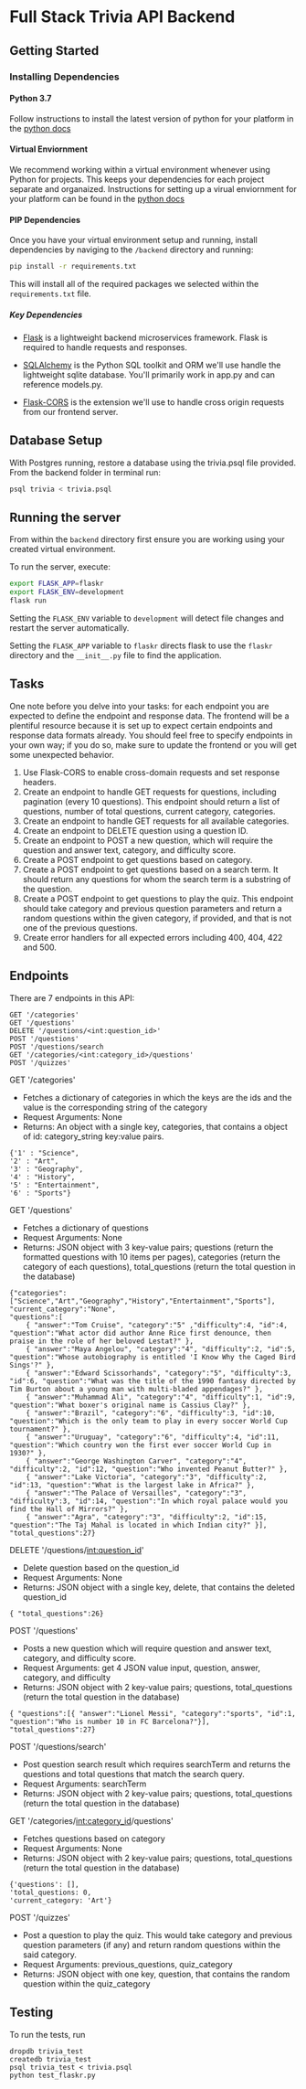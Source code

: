 # Full Stack Trivia API Backend

## Getting Started

### Installing Dependencies

#### Python 3.7

Follow instructions to install the latest version of python for your platform in the [python docs](https://docs.python.org/3/using/unix.html#getting-and-installing-the-latest-version-of-python)

#### Virtual Enviornment

We recommend working within a virtual environment whenever using Python for projects. This keeps your dependencies for each project separate and organaized. Instructions for setting up a virual enviornment for your platform can be found in the [python docs](https://packaging.python.org/guides/installing-using-pip-and-virtual-environments/)

#### PIP Dependencies

Once you have your virtual environment setup and running, install dependencies by naviging to the `/backend` directory and running:

```bash
pip install -r requirements.txt
```

This will install all of the required packages we selected within the `requirements.txt` file.

##### Key Dependencies

- [Flask](http://flask.pocoo.org/)  is a lightweight backend microservices framework. Flask is required to handle requests and responses.

- [SQLAlchemy](https://www.sqlalchemy.org/) is the Python SQL toolkit and ORM we'll use handle the lightweight sqlite database. You'll primarily work in app.py and can reference models.py. 

- [Flask-CORS](https://flask-cors.readthedocs.io/en/latest/#) is the extension we'll use to handle cross origin requests from our frontend server. 

## Database Setup
With Postgres running, restore a database using the trivia.psql file provided. From the backend folder in terminal run:
```bash
psql trivia < trivia.psql
```

## Running the server

From within the `backend` directory first ensure you are working using your created virtual environment.

To run the server, execute:

```bash
export FLASK_APP=flaskr
export FLASK_ENV=development
flask run
```

Setting the `FLASK_ENV` variable to `development` will detect file changes and restart the server automatically.

Setting the `FLASK_APP` variable to `flaskr` directs flask to use the `flaskr` directory and the `__init__.py` file to find the application. 

## Tasks

One note before you delve into your tasks: for each endpoint you are expected to define the endpoint and response data. The frontend will be a plentiful resource because it is set up to expect certain endpoints and response data formats already. You should feel free to specify endpoints in your own way; if you do so, make sure to update the frontend or you will get some unexpected behavior. 

1. Use Flask-CORS to enable cross-domain requests and set response headers. 
2. Create an endpoint to handle GET requests for questions, including pagination (every 10 questions). This endpoint should return a list of questions, number of total questions, current category, categories. 
3. Create an endpoint to handle GET requests for all available categories. 
4. Create an endpoint to DELETE question using a question ID. 
5. Create an endpoint to POST a new question, which will require the question and answer text, category, and difficulty score. 
6. Create a POST endpoint to get questions based on category. 
7. Create a POST endpoint to get questions based on a search term. It should return any questions for whom the search term is a substring of the question. 
8. Create a POST endpoint to get questions to play the quiz. This endpoint should take category and previous question parameters and return a random questions within the given category, if provided, and that is not one of the previous questions. 
9. Create error handlers for all expected errors including 400, 404, 422 and 500. 

## Endpoints
There are 7 endpoints in this API:
```
GET '/categories'
GET '/questions'
DELETE '/questions/<int:question_id>'
POST '/questions'
POST '/questions/search
GET '/categories/<int:category_id>/questions'
POST '/quizzes'
```

GET '/categories'
- Fetches a dictionary of categories in which the keys are the ids and the value is the corresponding string of the category
- Request Arguments: None
- Returns: An object with a single key, categories, that contains a object of id: category_string key:value pairs. 
```
{'1' : "Science",
'2' : "Art",
'3' : "Geography",
'4' : "History",
'5' : "Entertainment",
'6' : "Sports"}
```

GET '/questions'
- Fetches a dictionary of questions
- Request Arguments: None
- Returns: JSON object with 3 key-value pairs; questions (return the formatted questions with 10 items per pages), categories (return the category of each questions),
    total_questions (return the total question in the database)
```
{"categories":["Science","Art","Geography","History","Entertainment","Sports"], 
"current_category":"None", 
"questions":[ 
    { "answer":"Tom Cruise", "category":"5" ,"difficulty":4, "id":4, "question":"What actor did author Anne Rice first denounce, then praise in the role of her beloved Lestat?" }, 
    { "answer":"Maya Angelou", "category":"4", "difficulty":2, "id":5, "question":"Whose autobiography is entitled 'I Know Why the Caged Bird Sings'?" }, 
    { "answer":"Edward Scissorhands", "category":"5", "difficulty":3, "id":6, "question":"What was the title of the 1990 fantasy directed by Tim Burton about a young man with multi-bladed appendages?" }, 
    { "answer":"Muhammad Ali", "category":"4", "difficulty":1, "id":9, "question":"What boxer's original name is Cassius Clay?" }, 
    { "answer":"Brazil", "category":"6", "difficulty":3, "id":10, "question":"Which is the only team to play in every soccer World Cup tournament?" }, 
    { "answer":"Uruguay", "category":"6", "difficulty":4, "id":11, "question":"Which country won the first ever soccer World Cup in 1930?" }, 
    { "answer":"George Washington Carver", "category":"4", "difficulty":2, "id":12, "question":"Who invented Peanut Butter?" }, 
    { "answer":"Lake Victoria", "category":"3", "difficulty":2, "id":13, "question":"What is the largest lake in Africa?" },
    { "answer":"The Palace of Versailles", "category":"3", "difficulty":3, "id":14, "question":"In which royal palace would you find the Hall of Mirrors?" }, 
    { "answer":"Agra", "category":"3", "difficulty":2, "id":15, "question":"The Taj Mahal is located in which Indian city?" }], "total_questions":27}
```

DELETE '/questions/<int:question_id>'
- Delete question based on the question_id
- Request Arguments: None
- Returns: JSON object with a single key, delete, that contains the deleted question_id
```
{ "total_questions":26}
```

POST '/questions'
- Posts a new question which will require question and answer text, category, and difficulty score.
- Request Arguments: get 4 JSON value input, question, answer, category, and difficulty
- Returns: JSON object with 2 key-value pairs; questions, total_questions (return the total question in the database)
```
{ "questions":[{ "answer":"Lionel Messi", "category":"sports", "id":1, "question":"Who is number 10 in FC Barcelona?"}], "total_questions":27}
```

POST '/questions/search'
- Post question search result which requires searchTerm and returns the questions and total questions that match the search query.
- Request Arguments: searchTerm
- Returns: JSON object with 2 key-value pairs; questions, total_questions (return the total question in the database)

GET '/categories/<int:category_id>/questions'
- Fetches questions based on category
- Request Arguments: None
- Returns: JSON object with 2 key-value pairs; questions, total_questions (return the total question in the database)
```
{'questions': [], 
'total_questions: 0, 
'current_category: 'Art'}
```

POST '/quizzes'
- Post a question to play the quiz. This would take category and previous question parameters (if any) and return random questions within the said category.
- Request Arguments: previous_questions, quiz_category
- Returns: JSON object with one key, question, that contains the random question within the quiz_category

## Testing
To run the tests, run
```
dropdb trivia_test
createdb trivia_test
psql trivia_test < trivia.psql
python test_flaskr.py
```